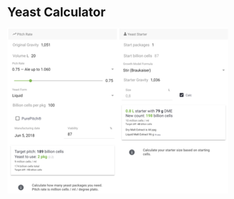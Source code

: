 # Yeast Calculator

![Calculate how many yeast packages to add or how big of a starter to make](../.gitbook/assets/image%20%2819%29.png)

